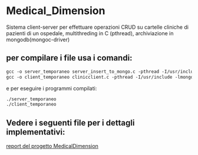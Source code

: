# Medical_Dimension
Sistema client-server per effettuare operazioni CRUD su cartelle cliniche di pazienti di un ospedale, multithreding in C (pthread), archiviazione in mongodb(mongoc-driver)

## per compilare i file usa i comandi:
```gcc
gcc -o server_temporaneo server_insert_to_mongo.c -pthread -I/usr/include -lmongoc-1.0 -lbson-1.0
gcc -o client_temporaneo clinicclient.c -pthread -I/usr/include -lmongoc-1.0 -lbson-1.0
```

e per eseguire i programmi compilati:
```gcc
./server_temporaneo
./client_temporaneo
```
## Vedere i seguenti file per i dettagli implementativi:

[report del progetto MedicalDimension](Report_MedicalDimension.pdf)

